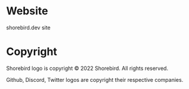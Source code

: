 # Website
shorebird.dev site

# Copyright
Shorebird logo is copyright © 2022 Shorebird. All rights reserved.

Github, Discord, Twitter logos are copyright their respective companies.